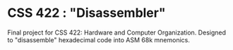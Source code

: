 # CSS 422 : "Disassembler"
Final project for CSS 422: Hardware and Computer Organization.  Designed to "disassemble" hexadecimal code into ASM 68k mnemonics.  

